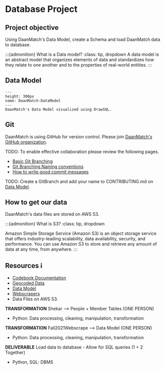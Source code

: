 # Database Project

## Project objective

Using DaanMatch's Data Model, create a Schema and load DaanMatch data to database.

:::{admonition} What is a Data model?
:class: tip, dropdown
A data model is an abstract model that organizes elements of data and standardizes how they relate to one another and to the properties of real-world entities.
:::

## Data Model

```{figure} ../images/drawsql.png
---
height: 300px
name: DaanMatch-DataModel
---
DaanMatch's Data Model visualized using DrawSQL.
```

## Git

DaanMatch is using GitHub for version control. Please join [DaanMatch's GitHub organization](https://github.com/DaanMatch).

TODO: To enable effective collaboration please review the following pages.

- [Basic Git Branching](https://git-scm.com/book/en/v2/Git-Branching-Basic-Branching-and-Merging)
- [Git Branching Naming conventions](https://codingsight.com/git-branching-naming-convention-best-practices/)
- [How to write good commit messages](https://www.freecodecamp.org/news/writing-good-commit-messages-a-practical-guide/)

TODO: Create a GitBranch and add your name to CONTRIBUTING.md on [Data Model](https://github.com/DaanMatch/ngodata/tree/main/Data%20Model).

## How to get our data

DaanMatch's data files are stored on AWS S3.

:::{admonition} What is S3?
:class: tip, dropdown

Amazon Simple Storage Service (Amazon S3) is an object storage service that offers industry-leading scalability, data availability, security, and performance. You can use Amazon S3 to store and retrieve any amount of data at any time, from anywhere.
:::




## Resources ℹ️

- [Codebook Documentation](https://github.com/DaanMatch/Codebook)
- [Geocoded Data](https://github.com/DaanMatch/ngodata/tree/main/geocoded_data)
- [Data Model](https://github.com/DaanMatch/ngodata/tree/main/Data%20Model)
- [Webscrapers](https://github.com/DaanMatch/webscrape)
- Data Files on AWS S3.

**TRANSFORMATION** Shekar --> People + Member Tables (ONE PERSON)

- Python: Data processing, cleaning, manipulation, transformation

**TRANSFORMATION** Fall2021Webscrape --> Data Model (ONE PERSON)

- Python: Data processing, cleaning, manipulation, transformation

**DELIVERABLE** Load data to database - Allow for SQL queries (1 + 2 Together)

- Python, SQL: DBMS
